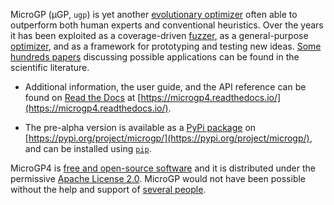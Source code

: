 MicroGP (µGP, `ugp`) is yet another [evolutionary optimizer](https://squillero.github.io/microgp4/evolution.html) often able to outperform both human experts and conventional heuristics. Over the years it has been exploited as a coverage-driven [fuzzer](https://en.wikipedia.org/wiki/Fuzzing), as a general-purpose [optimizer](https://en.wikipedia.org/wiki/Engineering_optimization), and as a framework for prototyping and testing new ideas. [Some hundreds papers](https://scholar.google.com/scholar?q=%28+MicroGP+OR+%C2%B5GP+OR+ugp3+OR+ugp2+%29+AND+%28+Squillero+OR+Tonda+OR+Sanchez+OR+Schillaci+%29) discussing possible applications can be found in the scientific literature. 

* Additional information, the user guide, and the API reference can be found on [Read the Docs](https://en.wikipedia.org/wiki/Read_the_Docs) at [https://microgp4.readthedocs.io/](https://microgp4.readthedocs.io/).

* The pre-alpha version is available as a [PyPi package](https://en.wikipedia.org/wiki/Python_Package_Index) on [https://pypi.org/project/microgp/](https://pypi.org/project/microgp/), and can be installed using [`pip`](https://en.wikipedia.org/wiki/Pip_%28package_manager%29).

MicroGP4 is [free and open-source software](https://en.wikipedia.org/wiki/Free_and_open-source_software) and it is distributed under the permissive [Apache License 2.0](https://www.tldrlegal.com/l/apache2). MicroGP would not have been possible without the help and support of [several people](https://squillero.github.io/microgp4/contributors.html).
